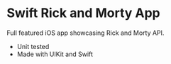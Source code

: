 # Swift Rick and Morty App

Full featured iOS app showcasing Rick and Morty API.

- Unit tested
- Made with UIKit and Swift
